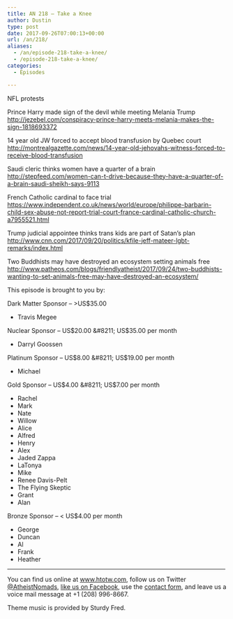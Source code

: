 ```yaml
---
title: AN 218 – Take a Knee
author: Dustin
type: post
date: 2017-09-26T07:00:13+00:00
url: /an/218/
aliases:
  - /an/episode-218-take-a-knee/
  - /episode-218-take-a-knee/
categories:
  - Episodes

---
```

<div id="buzzsprout-player-10552891"></div><script src="https://www.buzzsprout.com/1983601/10552891-episode-218-take-a-knee.js?container_id=buzzsprout-player-10552891&player=small" type="text/javascript" charset="utf-8"></script>
<!--more-->
NFL protests

Prince Harry made sign of the devil while meeting Melania Trump  
<http://jezebel.com/conspiracy-prince-harry-meets-melania-makes-the-sign-1818693372>

14 year old JW forced to accept blood transfusion by Quebec court  
 <http://montrealgazette.com/news/14-year-old-jehovahs-witness-forced-to-receive-blood-transfusion>

Saudi cleric thinks women have a quarter of a brain  
 <http://stepfeed.com/women-can-t-drive-because-they-have-a-quarter-of-a-brain-saudi-sheikh-says-9113>

French Catholic cardinal to face trial  
 <https://www.independent.co.uk/news/world/europe/philippe-barbarin-child-sex-abuse-not-report-trial-court-france-cardinal-catholic-church-a7955521.html>

Trump judicial appointee thinks trans kids are part of Satan’s plan  
 <http://www.cnn.com/2017/09/20/politics/kfile-jeff-mateer-lgbt-remarks/index.html>

Two Buddhists may have destroyed an ecosystem setting animals free  
 <http://www.patheos.com/blogs/friendlyatheist/2017/09/24/two-buddhists-wanting-to-set-animals-free-may-have-destroyed-an-ecosystem/>

This episode is brought to you by:

Dark Matter Sponsor &#8211; >US$35.00  
* Travis Megee  

Nuclear Sponsor &#8211; US$20.00 &#8211; US$35.00 per month  
* Darryl Goossen  

Platinum Sponsor &#8211; US$8.00 &#8211; US$19.00 per month  
* Michael  

Gold Sponsor &#8211; US$4.00 &#8211; US$7.00 per month  
* Rachel  
* Mark  
* Nate  
* Willow  
* Alice  
* Alfred  
* Henry  
* Alex  
* Jaded Zappa  
* LaTonya  
* Mike  
* Renee Davis-Pelt  
* The Flying Skeptic  
* Grant  
* Alan  

Bronze Sponsor &#8211; < US$4.00 per month  
* George  
* Duncan  
* Al  
* Frank  
* Heather

<hr width="500" />

You can find us online at <a href="https://www.htotw.com/" target="_blank" rel="noopener">www.htotw.com</a>, follow us on Twitter <a href="https://htotw.com/twitter" target="_blank" rel="noopener">@AtheistNomads</a>, <a href="https://htotw.com/facebook" target="_blank" rel="noopener">like us on Facebook</a>, use the [contact form](https://htotw.com/contact), and leave us a voice mail message at +1 (208) 996-8667.

Theme music is provided by Sturdy Fred.
